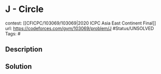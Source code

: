 # J - Circle

contest: [[CFICPC/103069/103069|2020 ICPC Asia East Continent Final]]
url: https://codeforces.com/gym/103069/problem/J
#Status/UNSOLVED
Tags: #

## Description

## Solution

